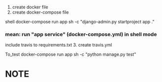 
1. create docker file 
2. create docker-compose file

shell 
    docker-compose run app sh -c "django-admin.py startproject app ."
### mean: run "app service" (docker-compose.yml) in shell mode

include travis to requirements.txt
3. create travis.yml

To_test
    docker-compose run app sh -c "python manage.py test"





   # NOTE

   